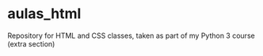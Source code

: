 # aulas_html
Repository for HTML and CSS classes, taken as part of my Python 3 course (extra section)
